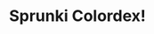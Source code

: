 ---
slug: sprunki-colordex
title: Sprunki Colordex!
description: "Sprunki Colordex! is an exciting online game. Play for free directly in your browser!"
icon: /images/popular_mods/Sprunki Colordex!.png
url: https://wowtbc.net/sprunkin/sprunki-colordex/index.html
previewImage: /images/popular_mods/Sprunki Colordex!.png
type: popular mods

# SEO配置
seo:
  title: "Sprunki Colordex! - Play Free Online Game | Fun Browser Games"
  description: "Sprunki Colordex! - Play this fun online game for free in your browser. No download required!"
  ogImage: "/images/popular_mods/Sprunki Colordex!.png"
  keywords: "sprunki-colordex, online game, browser game, free game, popular mods game, play online"

videoUrls:
  - https://www.youtube.com/embed/example1
  - https://www.youtube.com/embed/example2

whyPlay:
  title: "Why Play Sprunki Colordex!?"
  items:
    - "Immersive Gameplay: Sprunki Colordex! offers an engaging and immersive gaming experience that will keep you entertained for hours"
    - "Challenging Levels: Test your skills with increasingly difficult challenges and obstacles"
    - "Beautiful Graphics: Enjoy stunning visuals and smooth animations that bring the game world to life"
    - "Regular Updates: New content and features are added regularly to keep the game fresh and exciting"
    - "Free to Play: Experience all the fun without spending a penny"
    - "Community Features: Connect with other players, share strategies, and compete for high scores"
    - "Cross-Platform: Play on any device with a web browser, no downloads required"

features:
  title: "Key Features of Sprunki Colordex!"
  image: "/images/popular_mods/Sprunki Colordex!.png"
  items:
    - "Intuitive Controls: Easy to learn controls make Sprunki Colordex! accessible for players of all skill levels"
    - "Multiple Game Modes: Enjoy various gameplay options that provide different challenges and experiences"
    - "Character Customization: Personalize your gaming experience with unique characters and items"
    - "Achievement System: Complete special tasks to earn rewards and recognition"
    - "Leaderboards: Compete with players worldwide and see who can achieve the highest scores"

characteristics:
  title: "Game Characteristics"
  image: "/images/popular_mods/Sprunki Colordex!.png"
  items:
    - "Genre: Popular mods game with elements of strategy and skill"
    - "Difficulty: Suitable for both casual gamers and those seeking a challenge"
    - "Play Time: Quick sessions or extended gameplay, depending on your preference"
    - "Art Style: Vibrant and engaging visuals that enhance the gaming experience"
    - "Sound Design: Immersive audio that complements the gameplay perfectly"

info: "Sprunki Colordex! is an exciting online game that offers players a unique and engaging gaming experience. With its intuitive controls, stunning visuals, and challenging gameplay, Sprunki Colordex! provides hours of entertainment for players of all ages and skill levels. Whether you're looking for a quick gaming session during a break or an extended play session, Sprunki Colordex! delivers an immersive experience that will keep you coming back for more. The game features multiple levels of increasing difficulty, ensuring that players are constantly challenged as they progress. With regular updates adding new content and features, Sprunki Colordex! remains fresh and exciting, providing endless entertainment options for its growing community of players."

howToPlayIntro: "Welcome to Sprunki Colordex!! This guide will walk you through the basics and help you master the game. Whether you're a beginner or looking to improve your skills, these tips and instructions will enhance your gaming experience."

howToPlaySteps:
  - title: "Getting Started"
    description: "Begin your Sprunki Colordex! adventure by familiarizing yourself with the controls. Use your keyboard or mouse to navigate through the game interface. The tutorial will guide you through the basic mechanics and help you understand the objectives."
  - title: "Understanding the Objectives"
    description: "In Sprunki Colordex!, your main goal is to progress through levels by completing specific objectives. Each level presents unique challenges that require different strategies and approaches."
  - title: "Mastering the Controls"
    description: "Practice using the controls to improve your precision and reaction time. Sprunki Colordex! requires quick reflexes and strategic thinking to overcome obstacles and defeat opponents."
  - title: "Utilizing Power-ups"
    description: "Collect power-ups throughout the game to enhance your abilities and overcome difficult challenges. Each power-up offers unique advantages that can be crucial for success."
  - title: "Developing Strategies"
    description: "As you progress in Sprunki Colordex!, develop effective strategies for different scenarios. Analyze patterns, anticipate challenges, and adapt your approach to maximize your performance."

faq:
  title: "Frequently Asked Questions about Sprunki Colordex!"
  items:
    - question: "Is Sprunki Colordex! free to play?"
      answer: "Yes, Sprunki Colordex! is completely free to play directly in your web browser. No downloads or purchases are required to enjoy the full game experience."
    - question: "Can I play Sprunki Colordex! on mobile devices?"
      answer: "Yes, Sprunki Colordex! is optimized for both desktop and mobile play. You can enjoy the game on any device with a web browser and internet connection."
    - question: "Are there any in-game purchases?"
      answer: "While Sprunki Colordex! is free to play, there may be optional in-game purchases available for cosmetic items or additional features that don't affect core gameplay."
    - question: "How often is Sprunki Colordex! updated?"
      answer: "The developers regularly update Sprunki Colordex! with new content, features, and improvements based on player feedback and game performance."
    - question: "Can I play Sprunki Colordex! offline?"
      answer: "Currently, Sprunki Colordex! requires an internet connection to play as it's a browser-based online game."
    - question: "Is Sprunki Colordex! suitable for children?"
      answer: "Yes, Sprunki Colordex! is designed to be family-friendly and suitable for players of all ages."
    - question: "How do I report bugs or issues?"
      answer: "If you encounter any problems while playing Sprunki Colordex!, you can report them through the game's support page or contact the developers directly through their website."
    - question: "Still Have Questions?"
      answer: "If you have additional questions about Sprunki Colordex! that aren't covered in this FAQ, please visit our support center or contact our customer service team for assistance."
---